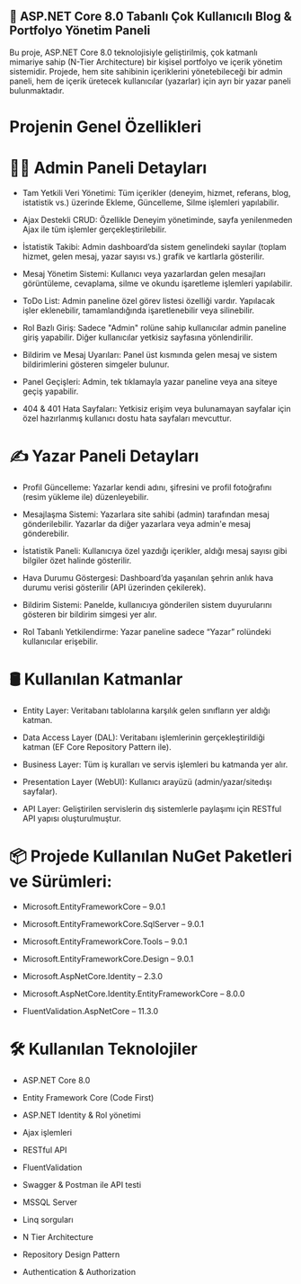 ## 🚀 ASP.NET Core 8.0 Tabanlı Çok Kullanıcılı Blog & Portfolyo Yönetim Paneli

Bu proje, ASP.NET Core 8.0 teknolojisiyle geliştirilmiş, çok katmanlı mimariye sahip (N-Tier Architecture) bir kişisel portfolyo ve içerik yönetim sistemidir. Projede, hem site sahibinin içeriklerini yönetebileceği bir admin paneli, hem de içerik üretecek kullanıcılar (yazarlar) için ayrı bir yazar paneli bulunmaktadır.

#  Projenin Genel Özellikleri
# 👨‍💼 Admin Paneli Detayları
- Tam Yetkili Veri Yönetimi: Tüm içerikler (deneyim, hizmet, referans, blog, istatistik vs.) üzerinde Ekleme, Güncelleme, Silme işlemleri yapılabilir.

- Ajax Destekli CRUD: Özellikle Deneyim yönetiminde, sayfa yenilenmeden Ajax ile tüm işlemler gerçekleştirilebilir.

- İstatistik Takibi: Admin dashboard’da sistem genelindeki sayılar (toplam hizmet, gelen mesaj, yazar sayısı vs.) grafik ve kartlarla gösterilir.

- Mesaj Yönetim Sistemi: Kullanıcı veya yazarlardan gelen mesajları görüntüleme, cevaplama, silme ve okundu işaretleme işlemleri yapılabilir.

- ToDo List: Admin paneline özel görev listesi özelliği vardır. Yapılacak işler eklenebilir, tamamlandığında işaretlenebilir veya silinebilir.

- Rol Bazlı Giriş: Sadece "Admin" rolüne sahip kullanıcılar admin paneline giriş yapabilir. Diğer kullanıcılar yetkisiz sayfasına yönlendirilir.

- Bildirim ve Mesaj Uyarıları: Panel üst kısmında gelen mesaj ve sistem bildirimlerini gösteren simgeler bulunur.

- Panel Geçişleri: Admin, tek tıklamayla yazar paneline veya ana siteye geçiş yapabilir.

- 404 & 401 Hata Sayfaları: Yetkisiz erişim veya bulunamayan sayfalar için özel hazırlanmış kullanıcı dostu hata sayfaları mevcuttur.

# ✍️ Yazar Paneli Detayları
- Profil Güncelleme: Yazarlar kendi adını, şifresini ve profil fotoğrafını (resim yükleme ile) düzenleyebilir.

 - Mesajlaşma Sistemi: Yazarlara site sahibi (admin) tarafından mesaj gönderilebilir. Yazarlar da diğer yazarlara veya admin'e mesaj gönderebilir.

- İstatistik Paneli: Kullanıcıya özel yazdığı içerikler, aldığı mesaj sayısı gibi bilgiler özet halinde gösterilir.

- Hava Durumu Göstergesi: Dashboard’da yaşanılan şehrin anlık hava durumu verisi gösterilir (API üzerinden çekilerek).

- Bildirim Sistemi: Panelde, kullanıcıya gönderilen sistem duyurularını gösteren bir bildirim simgesi yer alır.

- Rol Tabanlı Yetkilendirme: Yazar paneline sadece “Yazar” rolündeki kullanıcılar erişebilir.

# 🛢️ Kullanılan Katmanlar
- Entity Layer: Veritabanı tablolarına karşılık gelen sınıfların yer aldığı katman.

- Data Access Layer (DAL): Veritabanı işlemlerinin gerçekleştirildiği katman (EF Core Repository Pattern ile).

- Business Layer: Tüm iş kuralları ve servis işlemleri bu katmanda yer alır.

- Presentation Layer (WebUI): Kullanıcı arayüzü (admin/yazar/sitedışı sayfalar).

- API Layer: Geliştirilen servislerin dış sistemlerle paylaşımı için RESTful API yapısı oluşturulmuştur.

 # 📦 Projede Kullanılan NuGet Paketleri ve Sürümleri:
 
- Microsoft.EntityFrameworkCore – 9.0.1

- Microsoft.EntityFrameworkCore.SqlServer – 9.0.1

- Microsoft.EntityFrameworkCore.Tools – 9.0.1

- Microsoft.EntityFrameworkCore.Design – 9.0.1

- Microsoft.AspNetCore.Identity – 2.3.0

- Microsoft.AspNetCore.Identity.EntityFrameworkCore – 8.0.0

- FluentValidation.AspNetCore – 11.3.0

# 🛠️ Kullanılan Teknolojiler

- ASP.NET Core 8.0

- Entity Framework Core (Code First)

- ASP.NET Identity & Rol yönetimi

- Ajax işlemleri
- RESTful API

- FluentValidation

- Swagger & Postman ile API testi

- MSSQL Server

- Linq sorguları
 
- N Tier Architecture

- Repository Design Pattern

- Authentication & Authorization



